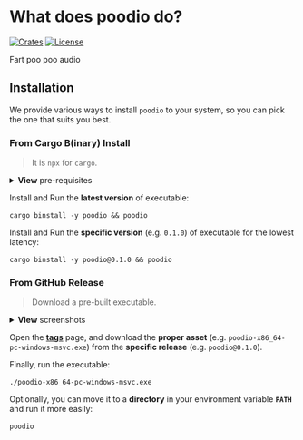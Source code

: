 # What does poodio do?

[![Crates](https://img.shields.io/crates/v/poodio?style=for-the-badge&label=CRATES&logo=docs.rs&logoColor=%23fc3&labelColor=%23333&color=%234c1)](https://docs.rs/poodio)
[![License](https://img.shields.io/crates/l/poodio?style=for-the-badge&label=LICENSE&logo=opensourceinitiative&logoColor=%23fff&labelColor=%23333&color=%234a3)](https://docs.rs/crate/poodio/latest/source/LICENSE)

Fart poo poo audio

## Installation

We provide various ways to install `poodio` to your system, so you can pick the one that suits you best.

### From Cargo B(inary) Install

> It is `npx` for `cargo`.

<details><summary><strong>View</strong> pre-requisites</summary>

-   [`rustup`, `cargo`](https://doc.rust-lang.org/cargo/getting-started/installation.html)
-   [`cargo-binstall`](https://github.com/cargo-bins/cargo-binstall?tab=readme-ov-file#installation)
</details>

Install and Run the **latest version** of executable:

```shell
cargo binstall -y poodio && poodio
```

Install and Run the **specific version** (e.g. `0.1.0`) of executable for the lowest latency:

```shell
cargo binstall -y poodio@0.1.0 && poodio
```

### From GitHub Release

> Download a pre-built executable.

<details><summary><strong>View</strong> screenshots</summary>

![GitHub Release Assets](https://raw.githubusercontent.com/AsherJingkongChen/poopoo/main/poodio/doc/img/readme-screenshot-1.png)

</details>

Open the [**tags**](https://github.com/AsherJingkongChen/poopoo/tags) page, and download the **proper asset** (e.g. `poodio-x86_64-pc-windows-msvc.exe`) from the **specific release** (e.g. `poodio@0.1.0`).

Finally, run the executable:

```shell
./poodio-x86_64-pc-windows-msvc.exe
```

Optionally, you can move it to a **directory** in your environment variable **`PATH`** and run it more easily:

```shell
poodio
```
